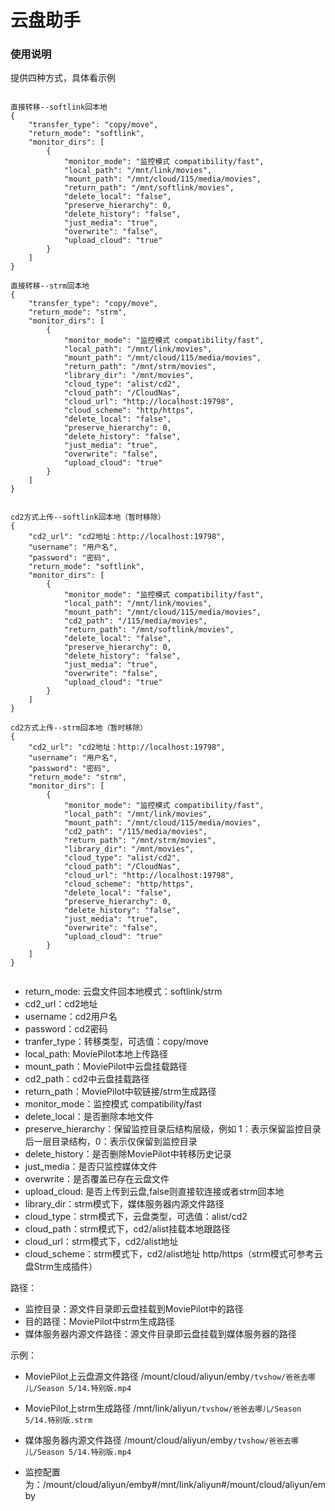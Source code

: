 # 云盘助手

### 使用说明

提供四种方式，具体看示例

```

直接转移--softlink回本地
{
    "transfer_type": "copy/move",
    "return_mode": "softlink",
    "monitor_dirs": [
        {
            "monitor_mode": "监控模式 compatibility/fast",
            "local_path": "/mnt/link/movies",
            "mount_path": "/mnt/cloud/115/media/movies",
            "return_path": "/mnt/softlink/movies",
            "delete_local": "false",
            "preserve_hierarchy": 0,
            "delete_history": "false",
            "just_media": "true",
            "overwrite": "false",
            "upload_cloud": "true"
        }
    ]
}

直接转移--strm回本地
{
    "transfer_type": "copy/move",
    "return_mode": "strm",
    "monitor_dirs": [
        {
            "monitor_mode": "监控模式 compatibility/fast",
            "local_path": "/mnt/link/movies",
            "mount_path": "/mnt/cloud/115/media/movies",
            "return_path": "/mnt/strm/movies",
            "library_dir": "/mnt/movies",
            "cloud_type": "alist/cd2",
            "cloud_path": "/CloudNas",
            "cloud_url": "http://localhost:19798",
            "cloud_scheme": "http/https",
            "delete_local": "false",
            "preserve_hierarchy": 0,
            "delete_history": "false",
            "just_media": "true",
            "overwrite": "false",
            "upload_cloud": "true"
        }
    ]
}


cd2方式上传--softlink回本地（暂时移除）
{
    "cd2_url": "cd2地址：http://localhost:19798",
    "username": "用户名",
    "password": "密码",
    "return_mode": "softlink",
    "monitor_dirs": [
        {
            "monitor_mode": "监控模式 compatibility/fast",
            "local_path": "/mnt/link/movies",
            "mount_path": "/mnt/cloud/115/media/movies",
            "cd2_path": "/115/media/movies",
            "return_path": "/mnt/softlink/movies",
            "delete_local": "false",
            "preserve_hierarchy": 0,
            "delete_history": "false",
            "just_media": "true",
            "overwrite": "false",
            "upload_cloud": "true"
        }
    ]
}

cd2方式上传--strm回本地（暂时移除）
{
    "cd2_url": "cd2地址：http://localhost:19798",
    "username": "用户名",
    "password": "密码",
    "return_mode": "strm",
    "monitor_dirs": [
        {
            "monitor_mode": "监控模式 compatibility/fast",
            "local_path": "/mnt/link/movies",
            "mount_path": "/mnt/cloud/115/media/movies",
            "cd2_path": "/115/media/movies",
            "return_path": "/mnt/strm/movies",
            "library_dir": "/mnt/movies",
            "cloud_type": "alist/cd2",
            "cloud_path": "/CloudNas",
            "cloud_url": "http://localhost:19798",
            "cloud_scheme": "http/https",
            "delete_local": "false",
            "preserve_hierarchy": 0,
            "delete_history": "false",
            "just_media": "true",
            "overwrite": "false",
            "upload_cloud": "true"
        }
    ]
}


```

- return_mode: 云盘文件回本地模式：softlink/strm
- cd2_url：cd2地址
- username：cd2用户名
- password：cd2密码
- tranfer_type：转移类型，可选值：copy/move
- local_path: MoviePilot本地上传路径
- mount_path：MoviePilot中云盘挂载路径
- cd2_path：cd2中云盘挂载路径
- return_path：MoviePilot中软链接/strm生成路径
- monitor_mode：监控模式 compatibility/fast
- delete_local：是否删除本地文件
- preserve_hierarchy：保留监控目录后结构层级，例如 1：表示保留监控目录后一层目录结构，0：表示仅保留到监控目录
- delete_history：是否删除MoviePilot中转移历史记录
- just_media：是否只监控媒体文件
- overwrite：是否覆盖已存在云盘文件
- upload_cloud: 是否上传到云盘,false则直接软连接或者strm回本地
- library_dir：strm模式下，媒体服务器内源文件路径
- cloud_type：strm模式下，云盘类型，可选值：alist/cd2
- cloud_path：strm模式下，cd2/alist挂载本地跟路径
- cloud_url：strm模式下，cd2/alist地址
- cloud_scheme：strm模式下，cd2/alist地址 http/https（strm模式可参考云盘Strm生成插件）

路径：

- 监控目录：源文件目录即云盘挂载到MoviePilot中的路径
- 目的路径：MoviePilot中strm生成路径
- 媒体服务器内源文件路径：源文件目录即云盘挂载到媒体服务器的路径

示例：

- MoviePilot上云盘源文件路径 /mount/cloud/aliyun/emby`/tvshow/爸爸去哪儿/Season 5/14.特别版.mp4`

- MoviePilot上strm生成路径 /mnt/link/aliyun`/tvshow/爸爸去哪儿/Season 5/14.特别版.strm`

- 媒体服务器内源文件路径 /mount/cloud/aliyun/emby`/tvshow/爸爸去哪儿/Season 5/14.特别版.mp4`

- 监控配置为：/mount/cloud/aliyun/emby#/mnt/link/aliyun#/mount/cloud/aliyun/emby
